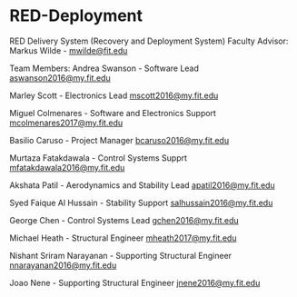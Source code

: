 # RED-Deployment

RED Delivery System
(Recovery and Deployment System)
Faculty Advisor: Markus Wilde - mwilde@fit.edu

Team Members:
Andrea Swanson - Software Lead
aswanson2016@my.fit.edu

Marley Scott - Electronics Lead
mscott2016@my.fit.edu

Miguel Colmenares - Software and Electronics Support
mcolmenares2017@my.fit.edu

Basilio Caruso - Project Manager
bcaruso2016@my.fit.edu

Murtaza Fatakdawala - Control Systems Supprt
mfatakdawala2016@my.fit.edu

Akshata Patil - Aerodynamics and Stability Lead
apatil2016@my.fit.edu

Syed Faique Al Hussain - Stability Support
salhussain2016@my.fit.edu

George Chen - Control Systems Lead
gchen2016@my.fit.edu

Michael Heath - Structural Engineer
mheath2017@my.fit.edu

Nishant Sriram Narayanan - Supporting Structural Engineer
nnarayanan2016@my.fit.edu

Joao Nene - Supporting Structural Engineer
jnene2016@my.fit.edu
